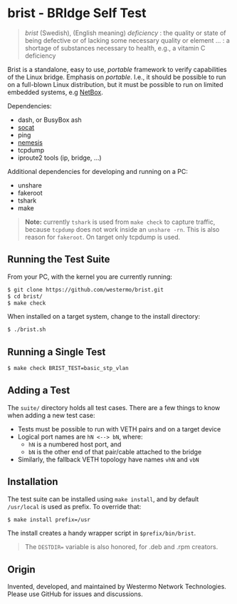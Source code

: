 brist - BRIdge Self Test
========================

> *brist* (Swedish), (English meaning) *deficiency* : the quality or
> state of being defective or of lacking some necessary quality or
> element ... : a shortage of substances necessary to health, e.g.,
> a vitamin C deficiency

Brist is a standalone, easy to use, *portable* framework to verify
capabilities of the Linux bridge.  Emphasis on *portable*.  I.e., it
should be possible to run on a full-blown Linux distribution, but it
must be possible to run on limited embedded systems, e.g [NetBox][].

Dependencies:

  - dash, or BusyBox ash
  - [socat][]
  - ping
  - [nemesis][]
  - tcpdump
  - iproute2 tools (ip, bridge, ...)

Additional dependencies for developing and running on a PC:

  - unshare
  - fakeroot
  - tshark
  - make

> **Note:** currently `tshark` is used from `make check` to capture
> traffic, because `tcpdump` does not work inside an `unshare -rn`.
> This is also reason for `fakeroot`. On target only tcpdump is used.


Running the Test Suite
----------------------

From your PC, with the kernel you are currently running:

```sh
$ git clone https://github.com/westermo/brist.git
$ cd brist/
$ make check
```

When installed on a target system, change to the install directory:

```sh
$ ./brist.sh
```


Running a Single Test
---------------------

```sh
$ make check BRIST_TEST=basic_stp_vlan
```


Adding a Test
-------------

The `suite/` directory holds all test cases.  There are a few things to
know when adding a new test case:

  - Tests must be possible to run with VETH pairs and on a target device
  - Logical port names are `hN <--> bN`, where:
    - `hN` is a numbered host port, and
    - `bN` is the other end of that pair/cable attached to the bridge
  - Similarly, the fallback VETH topology have names `vhN` and `vbN`


Installation
------------

The test suite can be installed using `make install`, and by default
`/usr/local` is used as prefix.  To override that:

```sh
$ make install prefix=/usr
```

The install creates a handy wrapper script in `$prefix/bin/brist`.

> The `DESTDIR=` variable is also honored, for .deb and .rpm creators.


Origin
------

Invented, developed, and maintained by Westermo Network Technologies.  
Please use GitHub for issues and discussions.

[nemesis]: https://github.com/libnet/nemesis/
[NetBox]:  https://github.com/westermo/netbox/
[socat]:   http://www.dest-unreach.org/socat/
